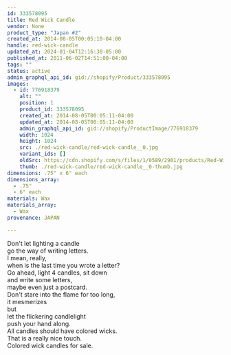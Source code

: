 ```yaml
---
id: 333578095
title: Red Wick Candle
vendor: None
product_type: "Japan #2"
created_at: 2014-08-05T00:05:10-04:00
handle: red-wick-candle
updated_at: 2024-01-04T12:16:30-05:00
published_at: 2011-06-02T14:51:00-04:00
tags: ""
status: active
admin_graphql_api_id: gid://shopify/Product/333578095
images:
  - id: 776918379
    alt: ""
    position: 1
    product_id: 333578095
    created_at: 2014-08-05T00:05:11-04:00
    updated_at: 2014-08-05T00:05:11-04:00
    admin_graphql_api_id: gid://shopify/ProductImage/776918379
    width: 1024
    height: 1024
    src: ./red-wick-candle/red-wick-candle__0.jpg
    variant_ids: []
    oldSrc: https://cdn.shopify.com/s/files/1/0589/2901/products/Red-Wick-Candle.jpeg?v=1407211511
    thumb: ./red-wick-candle/red-wick-candle__0-thumb.jpg
dimensions: .75" x 6" each
dimensions_array:
  - .75"
  - 6" each
materials: Wax
materials_array:
  - Wax
provenance: JAPAN

---
```


Don't let lighting a candle  
go the way of writing letters.  
I mean, really,  
when is the last time you wrote a letter?  
Go ahead, light 4 candles, sit down  
and write some letters,  
maybe even just a postcard.  
Don't stare into the flame for too long,  
it mesmerizes  
but  
let the flickering candlelight  
push your hand along.  
All candles should have colored wicks.  
That is a really nice touch.  
Colored wick candles for sale.